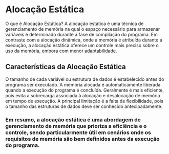 # Alocação Estática
O que é Alocação Estática?
A alocação estática é uma técnica de gerenciamento de memória na qual o espaço necessário para armazenar variáveis é determinado durante a fase de compilação do programa. Em contraste com a alocação dinâmica, onde a memória é atribuída durante a execução, a alocação estática oferece um controle mais preciso sobre o uso da memória, embora com menor adaptabilidade.

## Características da Alocação Estática
O tamanho de cada variável ou estrutura de dados é estabelecido antes do programa ser executado.
A memória alocada é automaticamente liberada quando a execução do programa é concluída.
Geralmente é mais eficiente, pois evita a sobrecarga associada à alocação e desalocação de memória em tempo de execução.
A principal limitação é a falta de flexibilidade, pois o tamanho das estruturas de dados deve ser conhecido antecipadamente.

### Em resumo, a alocação estática é uma abordagem de gerenciamento de memória que prioriza a eficiência e o controle, sendo particularmente útil em cenários onde os requisitos de memória são bem definidos antes da execução do programa.
